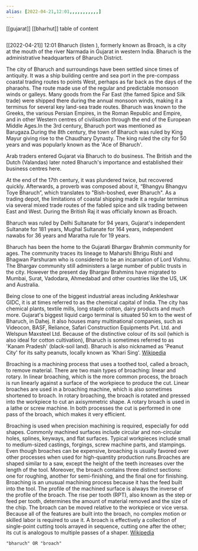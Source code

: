 ```yaml
---
alias: [2022-04-21,12:01,,,,,,,,,,,]
---
```

[[gujarat]] [[bharhut]]
table of content
```toc
```

[[2022-04-21]] 12:01
Bharuch (listen ), formerly known as Broach, is a city at the mouth of the river Narmada in Gujarat in western India. Bharuch is the administrative headquarters of Bharuch District.

The city of Bharuch and surroundings have been settled since times of antiquity. It was a ship building centre and sea port in the pre-compass coastal trading routes to points West, perhaps as far back as the days of the pharaohs. The route made use of the regular and predictable monsoon winds or galleys. Many goods from the Far East (the famed Spice and Silk trade) were shipped there during the annual monsoon winds, making it a terminus for several key land-sea trade routes. Bharuch was known to the Greeks, the various Persian Empires, in the Roman Republic and Empire, and in other Western centres of civilisation through the end of the European Middle Ages.In the 3rd century, Bharuch port was mentioned as Barugaza.During the 8th century, the town of Bharuch was ruled by King Mayur giving rise to the Chaudhary Dynasty. The king ruled the city for 50 years and was popularly known as the 'Ace of Bharuch'.

Arab traders entered Gujarat via Bharuch to do business. The British and the Dutch (Valandas) later noted Bharuch's importance and established their business centres here.

At the end of the 17th century, it was plundered twice, but recovered quickly. Afterwards, a proverb was composed about it, “Bhangyu Bhangyu Toye Bharuch”, which translates to "Bish-boshed, ever Bharuch". As a trading depot, the limitations of coastal shipping made it a regular terminus via several mixed trade routes of the fabled spice and silk trading between East and West. During the British Raj it was officially known as Broach.

Bharuch was ruled by Delhi Sultanate for 94 years, Gujarat's independent Sultanate for 181 years, Mughal Sultanate for 164 years, independent nawabs for 36 years and Maratha rule for 19 years.

Bharuch has been the home to the Gujarati Bhargav Brahmin community for ages. The community traces its lineage to Maharshi Bhrigu Rishi and Bhagwan Parshuram who is considered to be an incarnation of Lord Vishnu. The Bhargav community still administers a large number of public trusts in the city. However the present day Bhargav Brahmins have migrated to Mumbai, Surat, Vadodara, Ahmedabad and other countries like the US, UK and Australia.

Being close to one of the biggest industrial areas including Ankleshwar GIDC, it is at times referred to as the chemical capital of India. The city has chemical plants, textile mills, long staple cotton, dairy products and much more. Gujarat's biggest liquid cargo terminal is situated 50 km to the west of Bharuch, in Dahej. It also houses many multinational companies, such as Videocon, BASF, Reliance, Safari Construction Equipments Pvt. Ltd. and Welspun Maxsteel Ltd. Because of the distinctive colour of its soil (which is also ideal for cotton cultivation), Bharuch is sometimes referred to as 'Kanam Pradesh' (black-soil land). Bharuch is also nicknamed as 'Peanut City' for its salty peanuts, locally known as 'Khari Sing'.
[Wikipedia](https://en.wikipedia.org/wiki/Bharuch)

Broaching is a machining process that uses a toothed tool, called a broach, to remove material. There are two main types of broaching: linear and rotary. In linear broaching, which is the more common process, the broach is run  linearly against a surface of the workpiece to produce the cut. Linear broaches are used in a broaching machine, which is also sometimes shortened to broach. In rotary broaching, the broach is rotated and pressed into the workpiece to cut an axisymmetric shape. A rotary broach is used in a lathe or screw machine. In both processes the cut is performed in one pass of the broach, which makes it very efficient.

Broaching is used when precision machining is required, especially for odd shapes. Commonly machined surfaces include circular and non-circular holes, splines, keyways, and flat surfaces. Typical workpieces include small to medium-sized castings, forgings, screw machine parts, and stampings. Even though broaches can be expensive, broaching is usually favored over other processes when used for high-quantity production runs.Broaches are shaped similar to a saw, except the height of the teeth increases over the length of the tool. Moreover, the broach contains three distinct sections: one for roughing, another for semi-finishing, and the final one for finishing. Broaching is an unusual machining process because it has the feed built into the tool. The profile of the machined surface is always the inverse of the profile of the broach. The rise per tooth (RPT), also known as the step or feed per tooth, determines the amount of material removed and the size of the chip. The broach can be moved relative to the workpiece or vice versa. Because all of the features are built into the broach, no complex motion or skilled labor is required to use it. A broach is effectively a collection of single-point cutting tools arrayed in sequence, cutting one after the other; its cut is analogous to multiple passes of a shaper.
[Wikipedia](https://en.wikipedia.org/wiki/Broaching%20(metalworking))
```query
"bharuch" OR "broach"
```